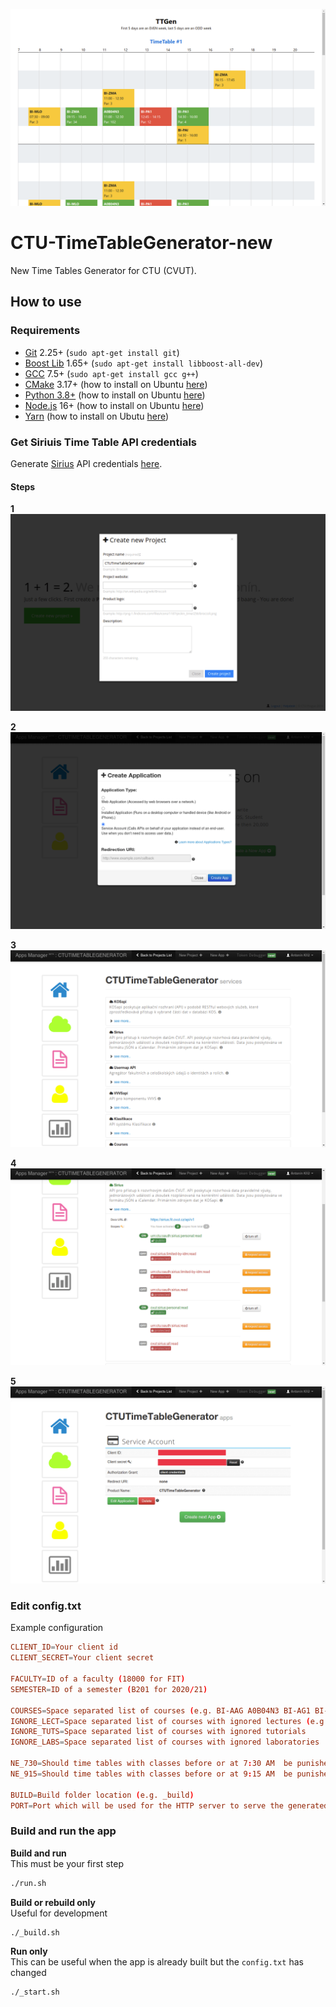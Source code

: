 ![](./docs/example.png)

# CTU-TimeTableGenerator-new

New Time Tables Generator for CTU (CVUT).

## How to use

### Requirements

* [Git](https://git-scm.com/) 2.25+ (`sudo apt-get install git`)
* [Boost Lib](https://www.boost.org/) 1.65+ (`sudo apt-get install libboost-all-dev`)
* [GCC](https://gcc.gnu.org/) 7.5+ (`sudo apt-get install gcc g++`)
* [CMake](https://cmake.org/) 3.17+ (how to install on Ubuntu [here](https://askubuntu.com/questions/829310/how-to-upgrade-cmake-in-ubuntu))
* [Python 3.8+](https://www.python.org/) (how to install on Ubuntu [here](https://linuxize.com/post/how-to-install-python-3-8-on-ubuntu-18-04/))
* [Node.js](https://nodejs.org/) 16+ (how to install on Ubuntu [here](https://linuxize.com/post/how-to-install-node-js-on-ubuntu-20-04/#installing-nodejs-and-npm-from-nodesource))
* [Yarn](https://yarnpkg.com/) (how to install on Ubutu [here](https://classic.yarnpkg.com/en/docs/install/#debian-stable))

### Get Siriuis Time Table API credentials

Generate [Sirius](https://github.com/cvut/sirius) API credentials [here](https://auth.fit.cvut.cz/manager/).

#### Steps

**1** 
![](./docs/1.png)

**2**
![](./docs/2.png)

**3**
![](./docs/3.png)

**4**
![](./docs/4.png)

**5**
![](./docs/5.png)

### Edit config.txt

Example configuration

```conf
CLIENT_ID=Your client id
CLIENT_SECRET=Your client secret

FACULTY=ID of a faculty (18000 for FIT)
SEMESTER=ID of a semester (B201 for 2020/21)

COURSES=Space separated list of courses (e.g. BI-AAG A0B04N3 BI-AG1 BI-ZDM A0B04GA)
IGNORE_LECT=Space separated list of courses with ignored lectures (e.g. BI-AAG BI-AG1)
IGNORE_TUTS=Space separated list of courses with ignored tutorials
IGNORE_LABS=Space separated list of courses with ignored laboratories

NE_730=Should time tables with classes before or at 7:30 AM  be punished? (e.g. true)
NE_915=Should time tables with classes before or at 9:15 AM  be punished? (e.g. false)

BUILD=Build folder location (e.g. _build)
PORT=Port which will be used for the HTTP server to serve the generated content
```

### Build and run the app

**Build and run**  
This must be your first step

```bash
./run.sh
```

**Build or rebuild only**  
Useful for development

```bash
./_build.sh
```

**Run only**  
This can be useful when the app is already built but the `config.txt` has changed

```bash
./_start.sh
```
